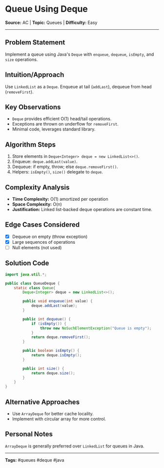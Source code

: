 # Queue Using Deque

**Source:** AC | **Topic:** Queues | **Difficulty:** Easy  

---

## Problem Statement
Implement a queue using Java's `Deque` with `enqueue`, `dequeue`, `isEmpty`, and `size` operations.

## Intuition/Approach
Use `LinkedList` as a `Deque`. Enqueue at tail (`addLast`), dequeue from head (`removeFirst`).

## Key Observations
- `Deque` provides efficient O(1) head/tail operations.
- Exceptions are thrown on underflow for `removeFirst`.
- Minimal code, leverages standard library.

## Algorithm Steps
1. Store elements in `Deque<Integer> deque = new LinkedList<>()`.
2. Enqueue: `deque.addLast(value)`.
3. Dequeue: if empty, throw; else `deque.removeFirst()`.
4. Helpers: `isEmpty()`, `size()` delegate to `deque`.

## Complexity Analysis
- **Time Complexity:** O(1) amortized per operation
- **Space Complexity:** O(n)
- **Justification:** Linked list-backed deque operations are constant time.

## Edge Cases Considered
- [x] Dequeue on empty (throw exception)
- [x] Large sequences of operations
- [ ] Null elements (not used)

## Solution Code

```java
import java.util.*;

public class QueueDeque {
    static class Queue{
        Deque<Integer> deque = new LinkedList<>();

        public void enqueue(int value) {
            deque.addLast(value);
        }

        public int dequeue() {
            if (isEmpty()) {
                throw new NoSuchElementException("Queue is empty");
            }
            return deque.removeFirst();
        }

        public boolean isEmpty() {
            return deque.isEmpty();
        }

        public int size() {
            return deque.size();
        }
    }   
}
```

## Alternative Approaches
- Use `ArrayDeque` for better cache locality.
- Implement with circular array for more control.

## Personal Notes
`ArrayDeque` is generally preferred over `LinkedList` for queues in Java.

---
**Tags:** #queues #deque #java
